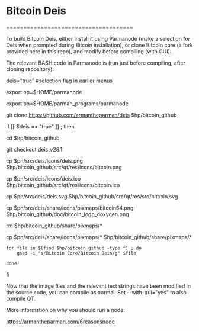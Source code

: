# Bitcoin Deis
=====================================

To build Bitcoin Deis, either install it using Parmanode (make a selection for Deis when prompted during Bitcoin installation), or
clone Bitcoin core (a fork provided here in this repo), and modify before compiling (with GUI).

The relevant BASH code in Parmanode is (run just before compiling, after cloning repository):

deis="true" #selection flag in earlier menus

export hp=$HOME/parmanode

export pn=$HOME/parman_programs/parmanode

git clone https://github.com/armantheparman/deis $hp/bitcoin_github

if [[ $deis == "true" ]] ; then

cd $hp/bitcoin_github 

git checkout deis_v28.1

cp $pn/src/deis/icons/deis.png $hp/bitcoin_github/src/qt/res/icons/bitcoin.png

cp $pn/src/deis/icons/deis.ico $hp/bitcoin_github/src/qt/res/icons/bitcoin.ico

cp $pn/src/deis/deis.svg $hp/bitcoin_github/src/qt/res/src/bitcoin.svg

cp $pn/src/deis/share/icons/pixmaps/bitcoin64.png $hp/bitcoin_github/doc/bitcoin_logo_doxygen.png

rm $hp/bitcoin_github/share/pixmaps/*

cp $pn/src/deis/share/icons/pixmaps/* $hp/bitcoin_github/share/pixmaps/*

    for file in $(find $hp/bitcoin_github -type f) ; do
        gsed -i "s/Bitcoin Core/Bitcoin Deis/g" $file
    
    done
    
fi

Now that the image files and the relevant text strings have been modified in the source code, you can compile as normal. Set --with-gui="yes" to also compile QT.

More information on why you should run a node:

https://armantheparman.com/6reasonsnode
